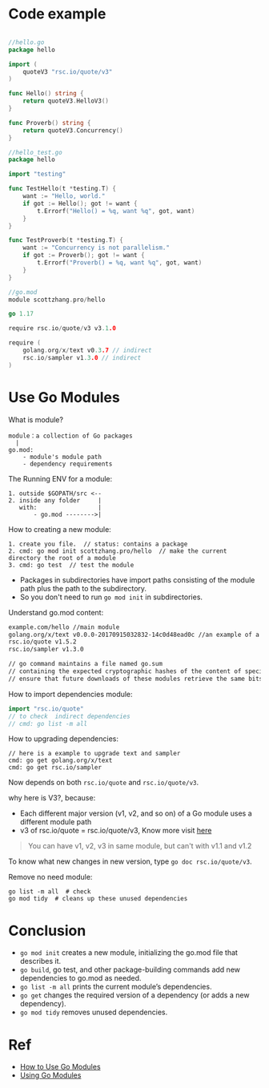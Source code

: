 
# Code example

```go

//hello.go
package hello

import (
	quoteV3 "rsc.io/quote/v3"
)

func Hello() string {
	return quoteV3.HelloV3()
}

func Proverb() string {
	return quoteV3.Concurrency()
}

```

```go
//hello_test.go
package hello

import "testing"

func TestHello(t *testing.T) {
	want := "Hello, world."
	if got := Hello(); got != want {
		t.Errorf("Hello() = %q, want %q", got, want)
	}
}

func TestProverb(t *testing.T) {
	want := "Concurrency is not parallelism."
	if got := Proverb(); got != want {
		t.Errorf("Proverb() = %q, want %q", got, want)
	}
}
```

```go
//go.mod
module scottzhang.pro/hello

go 1.17

require rsc.io/quote/v3 v3.1.0

require (
	golang.org/x/text v0.3.7 // indirect
	rsc.io/sampler v1.3.0 // indirect
)

```

# Use Go Modules

What is module?

```
module：a collection of Go packages
  |
go.mod: 
    - module's module path
    - dependency requirements
```



The Running ENV for a module:

```
1. outside $GOPATH/src <--
2. inside any folder     |
   with:                 |
       - go.mod -------->|
```



How to creating a new module:

```
1. create you file.  // status: contains a package
2. cmd: go mod init scottzhang.pro/hello  // make the current directory the root of a module
3. cmd: go test  // test the module
```
- Packages in subdirectories have import paths consisting of the module path plus the path to the subdirectory. 
- So you don't need to run `go mod init` in subdirectories.



Understand go.mod content:

```bash
example.com/hello //main module
golang.org/x/text v0.0.0-20170915032832-14c0d48ead0c //an example of a pseudo-version
rsc.io/quote v1.5.2
rsc.io/sampler v1.3.0

// go command maintains a file named go.sum
// containing the expected cryptographic hashes of the content of specific module versions.
// ensure that future downloads of these modules retrieve the same bits as the first download
```



How to import dependencies module:

```go
import "rsc.io/quote"
// to check  indirect dependencies
// cmd: go list -m all
```


How to upgrading dependencies:

```
// here is a example to upgrade text and sampler
cmd: go get golang.org/x/text
cmd: go get rsc.io/sampler
```

Now depends on both `rsc.io/quote` and `rsc.io/quote/v3`.

why here is V3?, because:

- Each different major version (v1, v2, and so on) of a Go module uses a different module path
- v3 of rsc.io/quote = rsc.io/quote/v3, Know more visit [here](https://research.swtch.com/vgo-import)

> You can have v1, v2, v3 in same module, but can't with v1.1 and v1.2

To know what new changes in new version, type `go doc rsc.io/quote/v3`.

Remove no need module:

```
go list -m all  # check
go mod tidy  # cleans up these unused dependencies
```

# Conclusion

- `go mod init` creates a new module, initializing the go.mod file that describes it.
- `go build`, go test, and other package-building commands add new dependencies to go.mod as needed.
- `go list -m all` prints the current module’s dependencies.
- `go get` changes the required version of a dependency (or adds a new dependency).
- `go mod tidy` removes unused dependencies.


# Ref

- [How to Use Go Modules](https://www.digitalocean.com/community/tutorials/how-to-use-go-modules)
- [Using Go Modules](https://go.dev/blog/using-go-modules)
